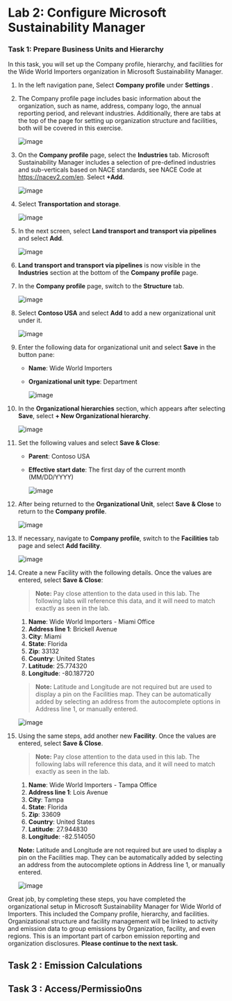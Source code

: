 # Lab 2: Configure Microsoft Sustainability Manager 


### Task 1: Prepare Business Units and Hierarchy  

In this task, you will set up the Company profile, hierarchy, and facilities for the Wide World Importers organization in Microsoft Sustainability Manager.

1. In the left navigation pane, Select **Company profile** under **Settings** .

1. The Company profile page includes basic information about the organization, such as name, address, company logo, the annual reporting period, and relevant industries. Additionally, there are tabs at the top of the page for setting up organization structure and facilities, both will be covered in this exercise.

   ![image](../media/s4.png)

1. On the **Company profile** page, select the **Industries** tab. Microsoft Sustainability Manager includes a selection of pre-defined industries and sub-verticals based on NACE standards, see NACE Code at https://nacev2.com/en. Select **+Add**.

   ![image](../media/s5.png)

1. Select **Transportation and storage**.

   ![image](../media/s6.png)

1. In the next screen, select **Land transport and transport via pipelines** and select **Add**.

   ![image](../media/s7.png)

1. **Land transport and transport via pipelines** is now visible in the **Industries** section at the bottom of the **Company profile** page.

1. In the **Company profile** page, switch to the **Structure** tab.

   ![image](../media/s8.png)

1. Select **Contoso USA** and select **Add** to add a new organizational unit under it.

   ![image](../media/s9.png)


1. Enter the following data for organizational unit and select **Save** in the button pane:

    * **Name**: Wide World Importers
    * **Organizational unit type**: Department

      ![image](../media/s10.png)

1. In the **Organizational hierarchies** section, which appears after selecting **Save**, select **+ New Organizational hierarchy**.

    ![image](../media/s11.png)

1. Set the following values and select **Save & Close**:

    * **Parent**: Contoso USA
    * **Effective start date**: The first day of the current month (MM/DD/YYYY)

      ![image](../media/S12.png)

1. After being returned to the **Organizational Unit**, select **Save & Close** to return to the **Company profile**.

   ![image](../media/s13.png)

1. If necessary, navigate to **Company profile**, switch to the **Facilities** tab page and select **Add facility**.

   ![image](../media/s14.png)

15. Create a new Facility with the following details. Once the values are entered, select **Save & Close**:

    >**Note:** Pay close attention to the data used in this lab. The following labs will reference this data, and it will need to match exactly as seen in the lab.

    1. **Name**: Wide World Importers - Miami Office
    1. **Address line 1**: Brickell Avenue
    1. **City**: Miami
    1. **State**: Florida
    1. **Zip**: 33132
    1. **Country**: United States
    1. **Latitude**: 25.774320
    1. **Longitude**: -80.187720

    >**Note:** Latitude and Longitude are not required but are used to display a pin on the Facilities map. They can be automatically added by selecting an address from the autocomplete options in Address line 1, or manually entered.

     ![image](../media/s15.png)

16. Using the same steps, add another new **Facility**. Once the values are entered, select **Save & Close**.

    >**Note:** Pay close attention to the data used in this lab. The following labs will reference this data, and it will need to match exactly as seen in the lab.

    1. **Name**: Wide World Importers - Tampa Office
    1. **Address line 1**: Lois Avenue
    1. **City**: Tampa
    1. **State**: Florida
    1. **Zip**: 33609
    1. **Country**: United States
    1. **Latitude**: 27.944830
    1. **Longitude**: -82.514050


    **Note:** Latitude and Longitude are not required but are used to display a pin on the Facilities map. They can be automatically added by selecting an address from the autocomplete options in Address line 1, or manually entered.

     ![image](../media/s16.png)


Great job, by completing these steps, you have completed the organizational setup in Microsoft Sustainability Manager for Wide World of Importers. This included the Company profile, hierarchy, and facilities. Organizational structure and facility management will be linked to activity and emission data to group emissions by Organization, facility, and even regions. This is an important part of carbon emission reporting and organization disclosures. **Please continue to the next task.**


## Task 2 : Emission Calculations

## Task 3 : Access/Permissio0ns 



